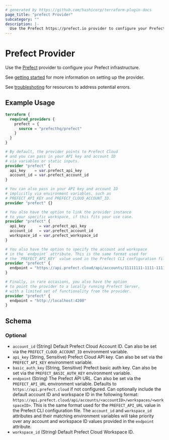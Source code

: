```yaml
---
# generated by https://github.com/hashicorp/terraform-plugin-docs
page_title: "prefect Provider"
subcategory: ""
description: |-
  Use the Prefect https://prefect.io provider to configure your Prefect infrastructure.
---
```


# Prefect Provider

Use the [Prefect](https://prefect.io) provider to configure your Prefect infrastructure.

See [getting started](./guides/getting-started.md) for more information on setting up the provider.

See [troubleshoting](./guides/troubleshooting.md) for resources to address potential errors.

## Example Usage

```terraform
terraform {
  required_providers {
    prefect = {
      source = "prefecthq/prefect"
    }
  }
}

# By default, the provider points to Prefect Cloud
# and you can pass in your API key and account ID
# via variables or static inputs.
provider "prefect" {
  api_key    = var.prefect_api_key
  account_id = var.prefect_account_id
}

# You can also pass in your API key and account ID
# implicitly via environment variables, such as
# PREFECT_API_KEY and PREFECT_CLOUD_ACCOUNT_ID.
provider "prefect" {}

# You also have the option to link the provider instance
# to your specific workspace, if this fits your use case.
provider "prefect" {
  api_key      = var.prefect_api_key
  account_id   = var.prefect_account_id
  workspace_id = var.prefect_workspace_id
}

# You also have the option to specify the account and workspace
# in the `endpoint` attribute. This is the same format used for
# the `PREFECT_API_KEY` value used in the Prefect CLI configuration file.
provider "prefect" {
  endpoint = "https://api.prefect.cloud/api/accounts/11111111-1111-1111-1111-111111111111/workspaces/22222222-2222-2222-2222-222222222222"
}

# Finally, in rare occasions, you also have the option
# to point the provider to a locally running Prefect Server,
# with a limited set of functionality from the provider.
provider "prefect" {
  endpoint = "http://localhost:4200"
}
```

<!-- schema generated by tfplugindocs -->
## Schema

### Optional

- `account_id` (String) Default Prefect Cloud Account ID. Can also be set via the `PREFECT_CLOUD_ACCOUNT_ID` environment variable.
- `api_key` (String, Sensitive) Prefect Cloud API key. Can also be set via the `PREFECT_API_KEY` environment variable.
- `basic_auth_key` (String, Sensitive) Prefect basic auth key. Can also be set via the `PREFECT_BASIC_AUTH_KEY` environment variable.
- `endpoint` (String) The Prefect API URL. Can also be set via the `PREFECT_API_URL` environment variable. Defaults to `https://api.prefect.cloud` if not configured. Can optionally include the default account ID and workspace ID in the following format: `https://api.prefect.cloud/api/accounts/<accountID>/workspaces/<workspaceID>`. This is the same format used for the `PREFECT_API_URL` value in the Prefect CLI configuration file. The `account_id` and `workspace_id` attributes and their matching environment variables will take priority over any account and workspace ID values provided in the `endpoint` attribute.
- `workspace_id` (String) Default Prefect Cloud Workspace ID.
